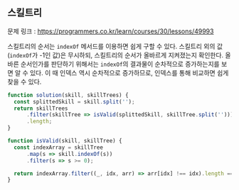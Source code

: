 ## 스킬트리

문제 링크 : https://programmers.co.kr/learn/courses/30/lessons/49993

스킬트리의 순서는 `indexOf` 메서드를 이용하면 쉽게 구할 수 있다.
스킬트리 외의 값(`indexOf`가 -1인 값)은 무시하되, 스킬트리의 순서가 올바르게 지켜졌는지 확인한다.
올바른 순서인가를 판단하기 위해서는 `indexOf`의 결과물이 순차적으로 증가하는지를 보면 알 수 있다.
이 때 인덱스 역시 순차적으로 증가하므로, 인덱스를 통해 비교하면 쉽게 찾을 수 있다.

```js
function solution(skill, skillTrees) {
  const splittedSkill = skill.split('');
  return skillTrees
      .filter(skillTree => isValid(splittedSkill, skillTree.split('')))
      .length;
}

function isValid(skill, skillTree) {
  const indexArray = skillTree
      .map(s => skill.indexOf(s))
      .filter(s => s >= 0);

  return indexArray.filter((_, idx, arr) => arr[idx] !== idx).length === 0;
}
```
